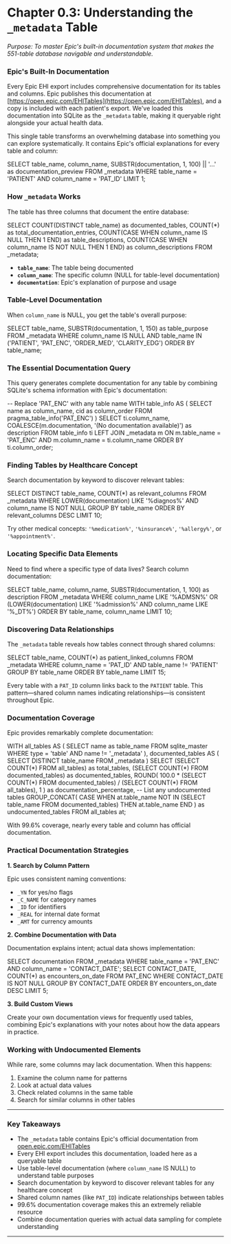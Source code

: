 # Chapter 0.3: Understanding the `_metadata` Table

*Purpose: To master Epic's built-in documentation system that makes the 551-table database navigable and understandable.*

### Epic's Built-In Documentation

Every Epic EHI export includes comprehensive documentation for its tables and columns. Epic publishes this documentation at [https://open.epic.com/EHITables](https://open.epic.com/EHITables), and a copy is included with each patient's export. We've loaded this documentation into SQLite as the `_metadata` table, making it queryable right alongside your actual health data.

This single table transforms an overwhelming database into something you can explore systematically. It contains Epic's official explanations for every table and column:

<example-query description="Your first look at the _metadata table structure">
SELECT 
    table_name,
    column_name,
    SUBSTR(documentation, 1, 100) || '...' as documentation_preview
FROM _metadata
WHERE table_name = 'PATIENT' 
  AND column_name = 'PAT_ID'
LIMIT 1;
</example-query>

### How `_metadata` Works

The table has three columns that document the entire database:

<example-query description="Understanding the _metadata structure">
SELECT 
    COUNT(DISTINCT table_name) as documented_tables,
    COUNT(*) as total_documentation_entries,
    COUNT(CASE WHEN column_name IS NULL THEN 1 END) as table_descriptions,
    COUNT(CASE WHEN column_name IS NOT NULL THEN 1 END) as column_descriptions
FROM _metadata;
</example-query>

- **`table_name`**: The table being documented
- **`column_name`**: The specific column (NULL for table-level documentation)
- **`documentation`**: Epic's explanation of purpose and usage

### Table-Level Documentation

When `column_name` is NULL, you get the table's overall purpose:

<example-query description="Discover what key tables do">
SELECT 
    table_name,
    SUBSTR(documentation, 1, 150) as table_purpose
FROM _metadata
WHERE column_name IS NULL
  AND table_name IN ('PATIENT', 'PAT_ENC', 'ORDER_MED', 'CLARITY_EDG')
ORDER BY table_name;
</example-query>

### The Essential Documentation Query

This query generates complete documentation for any table by combining SQLite's schema information with Epic's documentation:

<example-query description="Get full documentation for any table">
-- Replace 'PAT_ENC' with any table name
WITH table_info AS (
    SELECT name as column_name, cid as column_order
    FROM pragma_table_info('PAT_ENC')
)
SELECT 
    ti.column_name,
    COALESCE(m.documentation, '(No documentation available)') as description
FROM table_info ti
LEFT JOIN _metadata m 
    ON m.table_name = 'PAT_ENC' 
    AND m.column_name = ti.column_name
ORDER BY ti.column_order;
</example-query>

### Finding Tables by Healthcare Concept

Search documentation by keyword to discover relevant tables:

<example-query description="Find all tables related to diagnoses">
SELECT DISTINCT
    table_name,
    COUNT(*) as relevant_columns
FROM _metadata
WHERE LOWER(documentation) LIKE '%diagnos%'
  AND column_name IS NOT NULL
GROUP BY table_name
ORDER BY relevant_columns DESC
LIMIT 10;
</example-query>

Try other medical concepts: `'%medication%'`, `'%insurance%'`, `'%allergy%'`, or `'%appointment%'`.

### Locating Specific Data Elements

Need to find where a specific type of data lives? Search column documentation:

<example-query description="Find all date/time columns related to admission">
SELECT 
    table_name,
    column_name,
    SUBSTR(documentation, 1, 100) as description
FROM _metadata
WHERE column_name LIKE '%ADMSN%' 
   OR (LOWER(documentation) LIKE '%admission%' AND column_name LIKE '%_DT%')
ORDER BY table_name, column_name
LIMIT 10;
</example-query>

### Discovering Data Relationships

The `_metadata` table reveals how tables connect through shared columns:

<example-query description="Find foreign key relationships for patients">
SELECT 
    table_name,
    COUNT(*) as patient_linked_columns
FROM _metadata
WHERE column_name = 'PAT_ID'
  AND table_name != 'PATIENT'
GROUP BY table_name
ORDER BY table_name
LIMIT 15;
</example-query>

Every table with a `PAT_ID` column links back to the `PATIENT` table. This pattern—shared column names indicating relationships—is consistent throughout Epic.

### Documentation Coverage

Epic provides remarkably complete documentation:

<example-query description="Analyze metadata completeness">
WITH all_tables AS (
    SELECT name as table_name
    FROM sqlite_master
    WHERE type = 'table' AND name != '_metadata'
),
documented_tables AS (
    SELECT DISTINCT table_name
    FROM _metadata
)
SELECT 
    (SELECT COUNT(*) FROM all_tables) as total_tables,
    (SELECT COUNT(*) FROM documented_tables) as documented_tables,
    ROUND(
        100.0 * (SELECT COUNT(*) FROM documented_tables) / 
        (SELECT COUNT(*) FROM all_tables), 
        1
    ) as documentation_percentage,
    -- List any undocumented tables
    GROUP_CONCAT(
        CASE 
            WHEN at.table_name NOT IN (SELECT table_name FROM documented_tables)
            THEN at.table_name
        END
    ) as undocumented_tables
FROM all_tables at;
</example-query>

With 99.6% coverage, nearly every table and column has official documentation.

### Practical Documentation Strategies

**1. Search by Column Pattern**

Epic uses consistent naming conventions:
- `_YN` for yes/no flags
- `_C_NAME` for category names  
- `_ID` for identifiers
- `_REAL` for internal date format
- `_AMT` for currency amounts

**2. Combine Documentation with Data**

Documentation explains intent; actual data shows implementation:

<example-query description="First, get the documentation">
SELECT documentation 
FROM _metadata 
WHERE table_name = 'PAT_ENC' AND column_name = 'CONTACT_DATE';
</example-query>

<example-query description="Then see actual data patterns">
SELECT 
    CONTACT_DATE,
    COUNT(*) as encounters_on_date
FROM PAT_ENC
WHERE CONTACT_DATE IS NOT NULL
GROUP BY CONTACT_DATE
ORDER BY encounters_on_date DESC
LIMIT 5;
</example-query>

**3. Build Custom Views**

Create your own documentation views for frequently used tables, combining Epic's explanations with your notes about how the data appears in practice.

### Working with Undocumented Elements

While rare, some columns may lack documentation. When this happens:
1. Examine the column name for patterns
2. Look at actual data values
3. Check related columns in the same table
4. Search for similar columns in other tables

---

### Key Takeaways

- The `_metadata` table contains Epic's official documentation from [open.epic.com/EHITables](https://open.epic.com/EHITables)
- Every EHI export includes this documentation, loaded here as a queryable table
- Use table-level documentation (where `column_name` IS NULL) to understand table purposes
- Search documentation by keyword to discover relevant tables for any healthcare concept
- Shared column names (like `PAT_ID`) indicate relationships between tables
- 99.6% documentation coverage makes this an extremely reliable resource
- Combine documentation queries with actual data sampling for complete understanding

---